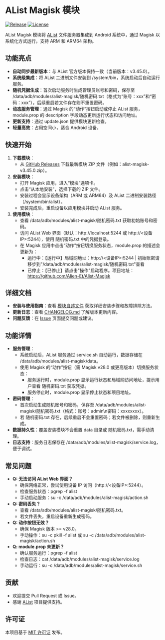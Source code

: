 # AList Magisk 模块

[![Release](https://img.shields.io/github/v/release/Alien-Et/Alist-Magisk)](https://github.com/Alien-Et/Alist-Magisk/releases)
[![License](https://img.shields.io/github/license/Alien-Et/Alist-Magisk)](https://github.com/Alien-Et/Alist-Magisk/blob/main/LICENSE)

AList Magisk 模块将 [AList](https://github.com/AlistGo/alist) 文件服务器集成到 Android 系统中，通过 Magisk 以系统化方式运行，支持 ARM 和 ARM64 架构。

## 功能亮点
- **自动同步最新版本**：与 AList 官方版本保持一致（当前版本：v3.45.0）。
- **系统级集成**：将 AList 二进制文件安装到 /system/bin，系统启动后自动运行服务。
- **随机凭据生成**：首次启动服务时生成管理员账号和密码，保存至 /data/adb/modules/alist-magisk/随机密码.txt（格式为“账号：xxx”和“密码：xxx”），后续重启若文件存在则不重置密码。
- **动态服务管理**：通过 Magisk 的“动作”按钮启动或停止 AList 服务，module.prop 的 description 字段动态更新运行状态和访问地址。
- **更新支持**：通过 update.json 提供模块更新检查。
- **轻量高效**：占用空间小，适合 Android 设备。

## 快速开始
1. **下载模块**：
   - 从 [GitHub Releases](https://github.com/Alien-Et/Alist-Magisk/releases) 下载最新模块 ZIP 文件（例如：alist-magisk-v3.45.0.zip）。
2. **安装模块**：
   - 打开 Magisk 应用，进入“模块”选项卡。
   - 点击“从本地安装”，选择下载的 ZIP 文件。
   - 安装过程会显示设备架构（ARM 或 ARM64）及 AList 二进制安装路径（/system/bin/alist）。
   - 安装完成后，重启设备以应用模块并启动 AList 服务。
3. **使用模块**：
   - 查看 /data/adb/modules/alist-magisk/随机密码.txt 获取初始账号和密码。
   - 访问 AList Web 界面（默认：http://localhost:5244 或 http://<设备IP>:5244），使用 随机密码.txt 中的凭据登录。
   - 在 Magisk 应用中点击“动作”按钮切换服务状态，module.prop 的描述会更新为：
     - 运行中：【运行中】局域网地址：http://<设备IP>:5244 | 初始账密请移步到"/data/adb/modules/alist-magisk/随机密码.txt"查看
     - 已停止：【已停止】请点击"操作"启动程序。项目地址：https://github.com/Alien-Et/Alist-Magisk

## 详细文档
- **安装与使用指南**：查看 [模块自述文件](Alist-Magisk/README.md) 获取详细安装步骤和故障排除方法。
- **更新日志**：查看 [CHANGELOG.md](Alist-Magisk/CHANGELOG.md) 了解版本更新内容。
- **问题反馈**：在 [Issue](https://github.com/Alien-Et/Alist-Magisk/issues) 页面提交问题或建议。

## 功能详情
- **服务管理**：
  - 系统启动后，AList 服务通过 service.sh 自动运行，数据存储在 /data/adb/modules/alist-magisk/data。
  - 使用 Magisk 的“动作”按钮（需 Magisk v28.0 或更高版本）切换服务状态：
    - 服务运行时，module.prop 显示运行状态和局域网访问地址，提示用户查看 随机密码.txt 获取凭据。
    - 服务停止时，module.prop 显示停止状态和项目地址。
- **密码管理**：
  - 首次启动生成随机账号和密码，保存至 /data/adb/modules/alist-magisk/随机密码.txt（格式：账号：admin\n密码：xxxxxxxx）。
  - 若 随机密码.txt 存在，后续重启不会重置密码；若文件被删除，则重新生成。
- **数据持久性**：覆盖安装模块不会重置 data 目录或 随机密码.txt，需手动清理。
- **日志支持**：服务日志保存在 /data/adb/modules/alist-magisk/service.log，便于调试。

## 常见问题
- **Q: 无法访问 AList Web 界面？**
  - 确保网络正常，尝试使用设备 IP 访问（http://<设备IP>:5244）。
  - 检查服务状态：pgrep -f alist
  - 手动启动服务：su -c /data/adb/modules/alist-magisk/action.sh
- **Q: 密码丢失？**
  - 查看 /data/adb/modules/alist-magisk/随机密码.txt。
  - 若文件丢失，重启设备重新生成密码。
- **Q: 动作按钮无效？**
  - 确保 Magisk 版本 >= v28.0。
  - 手动操作：su -c pkill -f alist 或 su -c /data/adb/modules/alist-magisk/action.sh
- **Q: module.prop 未更新？**
  - 确认服务运行：pgrep -f alist
  - 检查日志：cat /data/adb/modules/alist-magisk/service.log
  - 手动运行：su -c /data/adb/modules/alist-magisk/service.sh

## 贡献
- 欢迎提交 Pull Request 或 Issue。
- 感谢 [AList](https://github.com/AlistGo/alist) 项目提供支持。

## 许可证
本项目基于 [MIT 许可证](LICENSE) 发布。
